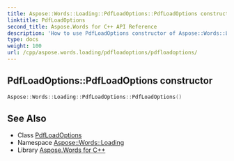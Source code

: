 ```yaml
---
title: Aspose::Words::Loading::PdfLoadOptions::PdfLoadOptions constructor
linktitle: PdfLoadOptions
second_title: Aspose.Words for C++ API Reference
description: 'How to use PdfLoadOptions constructor of Aspose::Words::Loading::PdfLoadOptions class in C++.'
type: docs
weight: 100
url: /cpp/aspose.words.loading/pdfloadoptions/pdfloadoptions/
---
```

## PdfLoadOptions::PdfLoadOptions constructor




```cpp
Aspose::Words::Loading::PdfLoadOptions::PdfLoadOptions()
```

## See Also

* Class [PdfLoadOptions](../)
* Namespace [Aspose::Words::Loading](../../)
* Library [Aspose.Words for C++](../../../)
